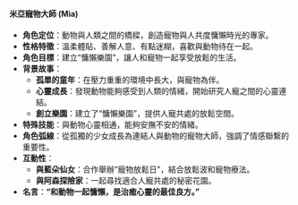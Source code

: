#### **米亞寵物大師 (Mia)**

- **角色定位**：動物與人類之間的橋樑，創造寵物與人共度慵懶時光的專家。
- **性格特徵**：溫柔體貼、善解人意、有點迷糊，喜歡與動物待在一起。
- **角色目標**：建立“慵懶樂園”，讓人和寵物一起享受放鬆的生活。
- **背景故事**：
  - **孤單的童年**：在壓力重重的環境中長大，與寵物為伴。
  - **心靈成長**：發現動物能夠感受到人類的情緒，開始研究人寵之間的心靈連結。
  - **創立樂園**：建立了“慵懶樂園”，提供人寵共處的放鬆空間。
- **特殊技能**：與動物心靈相通，能夠安撫不安的情緒。
- **角色弧線**：從孤獨的少女成長為連結人與動物的寵物大師，強調了情感聯繫的重要性。
- **互動性**：
  - **與藍朵仙女**：合作舉辦“寵物放鬆日”，結合放鬆波和寵物療法。
  - **與阿森探險家**：一起尋找適合人寵共處的秘密花園。
- **名言**：**“和動物一起慵懶，是治癒心靈的最佳良方。”**